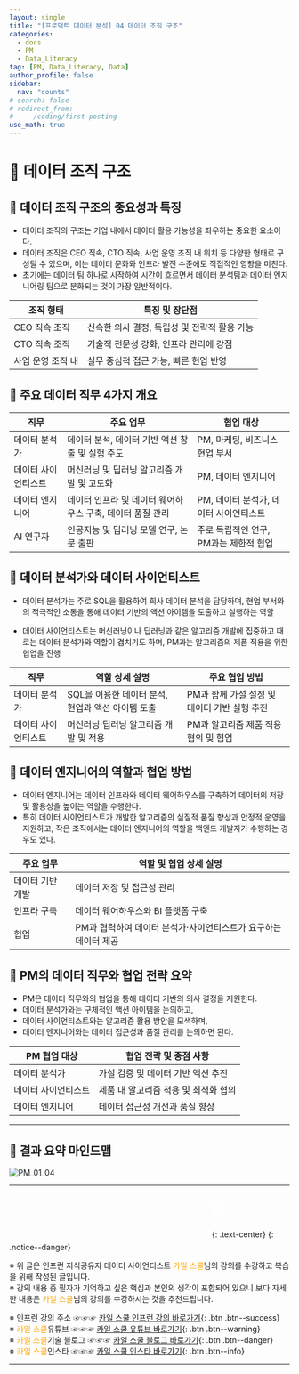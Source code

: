 ```yaml
---
layout: single
title: "[프로덕트 데이터 분석] 04 데이터 조직 구조"
categories:
  - docs
  - PM
  - Data_Literacy
tag: [PM, Data_Literacy, Data]
author_profile: false
sidebar:
  nav: "counts"
# search: false
# redirect_from:
#   - /coding/first-posting
use_math: true
---
```


# 👑 데이터 조직 구조

## 🧄 데이터 조직 구조의 중요성과 특징

- 데이터 조직의 구조는 기업 내에서 데이터 활용 가능성을 좌우하는 중요한 요소이다.
- 데이터 조직은 CEO 직속, CTO 직속, 사업 운영 조직 내 위치 등 다양한 형태로 구성될 수 있으며, 이는 데이터 문화와 인프라 발전 수준에도 직접적인 영향을 미친다.
- 초기에는 데이터 팀 하나로 시작하여 시간이 흐르면서 데이터 분석팀과 데이터 엔지니어링 팀으로 분화되는 것이 가장 일반적이다.

| 조직 형태         | 특징 및 장단점                               |
| ----------------- | -------------------------------------------- |
| CEO 직속 조직     | 신속한 의사 결정, 독립성 및 전략적 활용 가능 |
| CTO 직속 조직     | 기술적 전문성 강화, 인프라 관리에 강점       |
| 사업 운영 조직 내 | 실무 중심적 접근 가능, 빠른 현업 반영        |

## 🧄 주요 데이터 직무 4가지 개요

| 직무                | 주요 업무                                                 | 협업 대상                              |
| ------------------- | --------------------------------------------------------- | -------------------------------------- |
| 데이터 분석가       | 데이터 분석, 데이터 기반 액션 창출 및 실험 주도           | PM, 마케팅, 비즈니스 현업 부서         |
| 데이터 사이언티스트 | 머신러닝 및 딥러닝 알고리즘 개발 및 고도화                | PM, 데이터 엔지니어                    |
| 데이터 엔지니어     | 데이터 인프라 및 데이터 웨어하우스 구축, 데이터 품질 관리 | PM, 데이터 분석가, 데이터 사이언티스트 |
| AI 연구자           | 인공지능 및 딥러닝 모델 연구, 논문 출판                   | 주로 독립적인 연구, PM과는 제한적 협업 |

## 🧄 데이터 분석가와 데이터 사이언티스트

- 데이터 분석가는 주로 SQL을 활용하여 회사 데이터 분석을 담당하며, 현업 부서와의 적극적인 소통을 통해 데이터 기반의 액션 아이템을 도출하고 실행하는 역할

- 데이터 사이언티스트는 머신러닝이나 딥러닝과 같은 알고리즘 개발에 집중하고 때로는 데이터 분석가와 역할이 겹치기도 하며, PM과는 알고리즘의 제품 적용을 위한 협업을 진행

| 직무                | 역할 상세 설명                                    | 주요 협업 방법                               |
| ------------------- | ------------------------------------------------- | -------------------------------------------- |
| 데이터 분석가       | SQL을 이용한 데이터 분석, 현업과 액션 아이템 도출 | PM과 함께 가설 설정 및 데이터 기반 실행 추진 |
| 데이터 사이언티스트 | 머신러닝·딥러닝 알고리즘 개발 및 적용             | PM과 알고리즘 제품 적용 협의 및 협업         |

## 🧄 데이터 엔지니어의 역할과 협업 방법

- 데이터 엔지니어는 데이터 인프라와 데이터 웨어하우스를 구축하여 데이터의 저장 및 활용성을 높이는 역할을 수행한다.
- 특히 데이터 사이언티스트가 개발한 알고리즘의 실질적 품질 향상과 안정적 운영을 지원하고, 작은 조직에서는 데이터 엔지니어의 역할을 백엔드 개발자가 수행하는 경우도 있다.

| 주요 업무        | 역할 및 협업 상세 설명                                          |
| ---------------- | --------------------------------------------------------------- |
| 데이터 기반 개발 | 데이터 저장 및 접근성 관리                                      |
| 인프라 구축      | 데이터 웨어하우스와 BI 플랫폼 구축                              |
| 협업             | PM과 협력하여 데이터 분석가·사이언티스트가 요구하는 데이터 제공 |

## 🧄 PM의 데이터 직무와 협업 전략 요약

- PM은 데이터 직무와의 협업을 통해 데이터 기반의 의사 결정을 지원한다.
- 데이터 분석가와는 구체적인 액션 아이템을 논의하고,
- 데이터 사이언티스트와는 알고리즘 활용 방안을 모색하며,
- 데이터 엔지니어와는 데이터 접근성과 품질 관리를 논의하면 된다.

| PM 협업 대상        | 협업 전략 및 중점 사항               |
| ------------------- | ------------------------------------ |
| 데이터 분석가       | 가설 검증 및 데이터 기반 액션 추진   |
| 데이터 사이언티스트 | 제품 내 알고리즘 적용 및 최적화 협의 |
| 데이터 엔지니어     | 데이터 접근성 개선과 품질 향상       |

---

## 🧄 결과 요약 마인드맵

![PM_01_04]({{site.url}}/images/2025-03-25-PM/01_04.png)

---

<a style="font-size:30px; color: white;">⇩⇩⇩⇩⇩⇩⇩⇩⇩⇩⇩⇩출처⇩⇩⇩⇩⇩⇩⇩⇩⇩⇩⇩⇩</a>
{: .text-center}
{: .notice--danger}

※ 위 글은 인프런 지식공유자 데이터 사이언티스트 <a style="color: orange;">카일 스쿨</a>님의 강의를 수강하고 복습을 위해 작성된 글입니다.<br>
※ 강의 내용 중 필자가 기억하고 싶은 핵심과 본인의 생각이 포함되어 있으니 보다 자세한 내용은 <a style="color: orange;">카일 스쿨</a>님의 강의를 수강하시는 것을 추천드립니다. <br>

※ 인프런 강의 주소 ☞☞☞ [카일 스쿨 인프런 강의 바로가기](https://www.inflearn.com/course/pm-%EB%8D%B0%EC%9D%B4%ED%84%B0-%EB%A6%AC%ED%84%B0%EB%9F%AC%EC%8B%9C){: .btn .btn--success}<br>
※ <a style="color: orange;">카일 스쿨</a>유튜브 ☞☞☞ [카일 스쿨 유튜브 바로가기](https://www.youtube.com/c/kyleschool){: .btn .btn--warning}<br>
※ <a style="color: orange;">카일 스쿨</a>기술 블로그 ☞☞☞ [카일 스쿨 블로그 바로가기](https://zzsza.github.io/){: .btn .btn--danger}<br>
※ <a style="color: orange;">카일 스쿨</a>인스타 ☞☞☞ [카일 스쿨 인스타 바로가기](https://www.instagram.com/data.scientist/){: .btn .btn--info}

---
